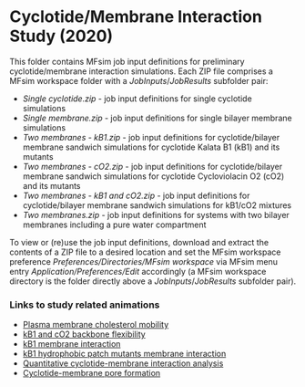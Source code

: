 # Cyclotide/Membrane Interaction Study (2020)

This folder contains MFsim job input definitions for preliminary cyclotide/membrane interaction simulations. Each ZIP file comprises a MFsim workspace folder with a *JobInputs*/*JobResults* subfolder pair:

- *Single cyclotide.zip* - job input definitions for single cyclotide simulations
- *Single membrane.zip* - job input definitions for single bilayer membrane simulations
- *Two membranes - kB1.zip* - job input definitions for cyclotide/bilayer membrane sandwich simulations for cyclotide Kalata B1 (kB1) and its mutants
- *Two membranes - cO2.zip* - job input definitions for cyclotide/bilayer membrane sandwich simulations for cyclotide Cycloviolacin O2 (cO2) and its mutants
- *Two membranes - kB1 and cO2.zip* - job input definitions for cyclotide/bilayer membrane sandwich simulations for kB1/cO2 mixtures
- *Two membranes.zip* - job input definitions for systems with two bilayer membranes including a pure water compartment

To view or (re)use the job input definitions, download and extract the contents of a ZIP file to a desired location and set the MFsim workspace preference *Preferences/Directories/MFsim workspace* via MFsim menu entry *Application/Preferences/Edit* accordingly (a MFsim workspace directory is the folder directly above a *JobInputs*/*JobResults* subfolder pair).

### Links to study related animations
- [Plasma membrane cholesterol mobility](https://w-hs.sciebo.de/s/BphC3r3fhcXc3EK)
- [kB1 and cO2 backbone flexibility](https://w-hs.sciebo.de/s/OXJdy4we5qgufr7)
- [kB1 membrane interaction](https://w-hs.sciebo.de/s/mPl2E2PEtkqtWv6)
- [kB1 hydrophobic patch mutants membrane interaction](https://w-hs.sciebo.de/s/JyQNKNdtVqbYKyi)
- [Quantitative cyclotide-membrane interaction analysis](https://w-hs.sciebo.de/s/VGwXDawV4a05JUC)
- [Cyclotide-membrane pore formation](https://w-hs.sciebo.de/s/6TeHpVWMAgjDag6)
